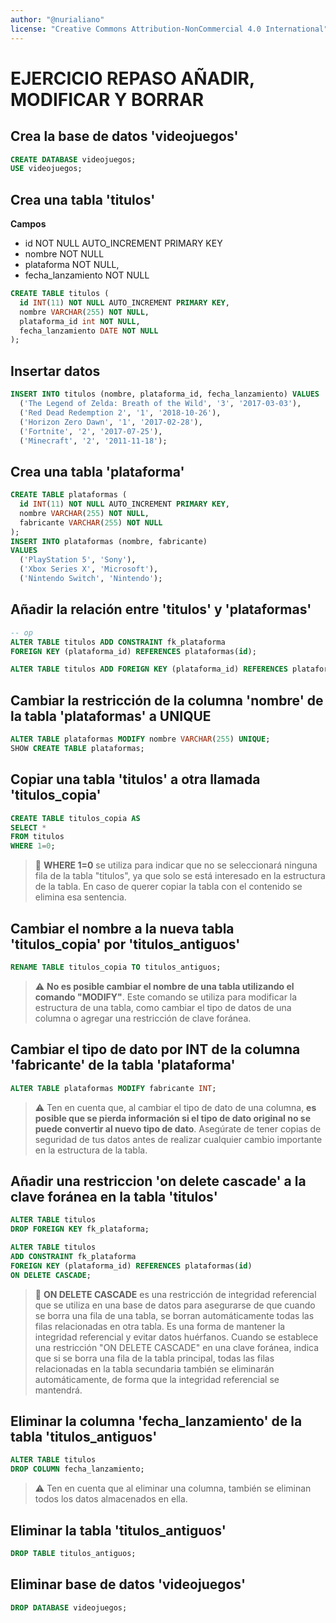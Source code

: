 ```yaml
---
author: "@nurialiano"
license: "Creative Commons Attribution-NonCommercial 4.0 International"
---
```


# EJERCICIO REPASO AÑADIR, MODIFICAR Y BORRAR

## Crea la base de datos 'videojuegos'

~~~sql
CREATE DATABASE videojuegos;
USE videojuegos;
~~~

## Crea una tabla 'titulos'

**Campos**

- id NOT NULL AUTO_INCREMENT PRIMARY KEY
- nombre NOT NULL
- plataforma NOT NULL,
- fecha_lanzamiento NOT NULL

~~~sql
CREATE TABLE titulos (
  id INT(11) NOT NULL AUTO_INCREMENT PRIMARY KEY,
  nombre VARCHAR(255) NOT NULL,
  plataforma_id int NOT NULL,
  fecha_lanzamiento DATE NOT NULL
);
~~~

## Insertar datos

~~~sql
INSERT INTO titulos (nombre, plataforma_id, fecha_lanzamiento) VALUES
  ('The Legend of Zelda: Breath of the Wild', '3', '2017-03-03'),
  ('Red Dead Redemption 2', '1', '2018-10-26'),
  ('Horizon Zero Dawn', '1', '2017-02-28'),
  ('Fortnite', '2', '2017-07-25'),
  ('Minecraft', '2', '2011-11-18');
~~~

## Crea una tabla 'plataforma'

~~~sql
CREATE TABLE plataformas (
  id INT(11) NOT NULL AUTO_INCREMENT PRIMARY KEY,
  nombre VARCHAR(255) NOT NULL,
  fabricante VARCHAR(255) NOT NULL
);
INSERT INTO plataformas (nombre, fabricante)
VALUES
  ('PlayStation 5', 'Sony'),
  ('Xbox Series X', 'Microsoft'),
  ('Nintendo Switch', 'Nintendo');
~~~

## Añadir la relación entre 'titulos' y 'plataformas'

~~~sql
-- op
ALTER TABLE titulos ADD CONSTRAINT fk_plataforma
FOREIGN KEY (plataforma_id) REFERENCES plataformas(id);

ALTER TABLE titulos ADD FOREIGN KEY (plataforma_id) REFERENCES plataformas(id);
~~~

## Cambiar la restricción de la columna 'nombre' de la tabla 'plataformas' a UNIQUE

~~~sql
ALTER TABLE plataformas MODIFY nombre VARCHAR(255) UNIQUE;
SHOW CREATE TABLE plataformas;
~~~

## Copiar una tabla 'titulos' a otra llamada 'titulos_copia'

~~~sql
CREATE TABLE titulos_copia AS
SELECT *
FROM titulos
WHERE 1=0;
~~~

>:pencil: **WHERE 1=0** se utiliza para indicar que no se seleccionará ninguna fila de la tabla "titulos", ya que solo se está interesado en la estructura de la tabla.
En caso de querer copiar la tabla con el contenido se elimina esa sentencia.

## Cambiar el nombre a la nueva tabla 'titulos_copia' por 'titulos_antiguos'

~~~sql
RENAME TABLE titulos_copia TO titulos_antiguos;
~~~

>:warning: **No es posible cambiar el nombre de una tabla utilizando el comando "MODIFY"**. Este comando se utiliza para modificar la estructura de una tabla, como cambiar el tipo de datos de una columna o agregar una restricción de clave foránea.

## Cambiar el tipo de dato por INT de la columna 'fabricante' de la tabla 'plataforma'

~~~sql
ALTER TABLE plataformas MODIFY fabricante INT;
~~~

>:warning: Ten en cuenta que, al cambiar el tipo de dato de una columna, **es posible que se pierda información si el tipo de dato original no se puede convertir al nuevo tipo de dato**. Asegúrate de tener copias de seguridad de tus datos antes de realizar cualquier cambio importante en la estructura de la tabla.

## Añadir una restriccion 'on delete cascade' a la clave foránea en la tabla 'titulos'

~~~sql
ALTER TABLE titulos
DROP FOREIGN KEY fk_plataforma;

ALTER TABLE titulos
ADD CONSTRAINT fk_plataforma
FOREIGN KEY (plataforma_id) REFERENCES plataformas(id)
ON DELETE CASCADE;
~~~

>:pencil: **ON DELETE CASCADE** es una restricción de integridad referencial que se utiliza en una base de datos para asegurarse de que cuando se borra una fila de una tabla, se borran automáticamente todas las filas relacionadas en otra tabla. Es una forma de mantener la integridad referencial y evitar datos huérfanos.
Cuando se establece una restricción "ON DELETE CASCADE" en una clave foránea, indica que si se borra una fila de la tabla principal, todas las filas relacionadas en la tabla secundaria también se eliminarán automáticamente, de forma que la integridad referencial se mantendrá.

## Eliminar la columna 'fecha_lanzamiento' de la tabla 'titulos_antiguos'

~~~sql
ALTER TABLE titulos
DROP COLUMN fecha_lanzamiento;
~~~

>:warning: Ten en cuenta que al eliminar una columna, también se eliminan todos los datos almacenados en ella.

## Eliminar la tabla 'titulos_antiguos'

~~~sql
DROP TABLE titulos_antiguos;
~~~

## Eliminar base de datos 'videojuegos'

~~~sql
DROP DATABASE videojuegos;
~~~
